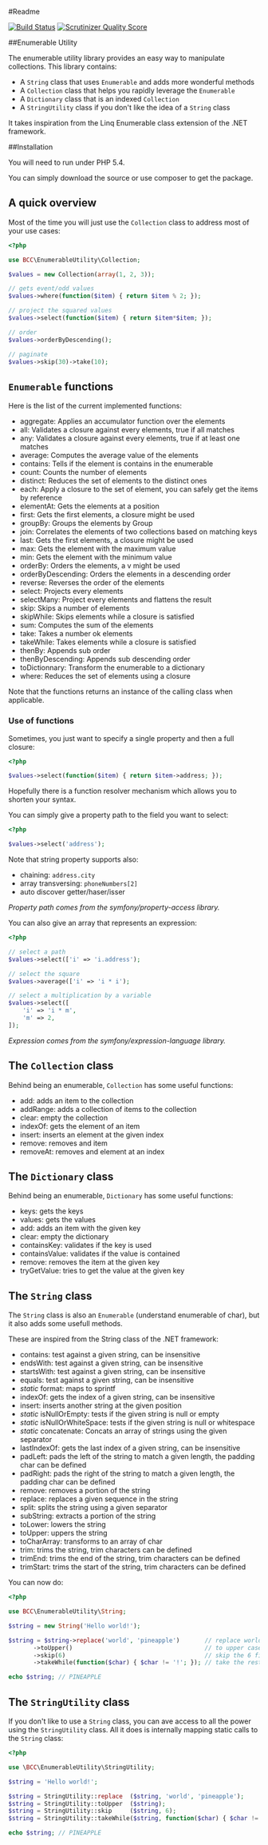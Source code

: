 #Readme

[![Build Status](https://secure.travis-ci.org/michelsalib/BCCEnumerableUtility.png?branch=master)](http://travis-ci.org/michelsalib/BCCEnumerableUtility)
[![Scrutinizer Quality Score](https://scrutinizer-ci.com/g/michelsalib/BCCEnumerableUtility/badges/quality-score.png?s=423e5edf7fa4db0a299285498102c7bcadab87e3)](https://scrutinizer-ci.com/g/michelsalib/BCCEnumerableUtility/)

##Enumerable Utility

The enumerable utility library provides an easy way to manipulate collections. This library contains:

- A `String` class that uses `Enumerable` and adds more wonderful methods
- A `Collection` class that helps you rapidly leverage the `Enumerable`
- A `Dictionary` class that is an indexed `Collection`
- A `StringUtility` class if you don't like the idea of a `String` class

It takes inspiration from the Linq Enumerable class extension of the .NET framework.

##Installation

You will need to run under PHP 5.4.

You can simply download the source or use composer to get the package.

## A quick overview

Most of the time you will just use the `Collection` class to address most of your use cases:

``` php
<?php

use BCC\EnumerableUtility\Collection;

$values = new Collection(array(1, 2, 3));

// gets event/odd values
$values->where(function($item) { return $item % 2; });

// project the squared values
$values->select(function($item) { return $item*$item; });

// order
$values->orderByDescending();

// paginate
$values->skip(30)->take(10);

```

## `Enumerable` functions

Here is the list of the current implemented functions:

- aggregate: Applies an accumulator function over the elements
- all: Validates a closure against every elements, true if all matches
- any: Validates a closure against every elements, true if at least one matches
- average: Computes the average value of the elements
- contains: Tells if the element is contains in the enumerable
- count: Counts the number of elements
- distinct: Reduces the set of elements to the distinct ones
- each: Apply a closure to the set of element, you can safely get the items by reference
- elementAt: Gets the elements at a position
- first: Gets the first elements, a closure might be used
- groupBy: Groups the elements by Group
- join: Correlates the elements of two collections based on matching keys
- last: Gets the first elements, a closure might be used
- max: Gets the element with the maximum value
- min: Gets the element with the minimum value
- orderBy: Orders the elements, a v might be used
- orderByDescending: Orders the elements in a descending order
- reverse: Reverses the order of the elements
- select: Projects every elements
- selectMany: Project every elements and flattens the result
- skip: Skips a number of elements
- skipWhile: Skips elements while a closure is satisfied
- sum: Computes the sum of the elements
- take: Takes a number ok elements
- takeWhile: Takes elements while a closure is satisfied
- thenBy: Appends sub order
- thenByDescending: Appends sub descending order
- toDictionnary: Transform the enumerable to a dictionary
- where: Reduces the set of elements using a closure

Note that the functions returns an instance of the calling class when applicable.

### Use of functions

Sometimes, you just want to specify a single property and then a full closure:

``` php
<?php

$values->select(function($item) { return $item->address; });

```

Hopefully there is a function resolver mechanism which allows you to shorten your syntax.

You can simply give a property path to the field you want to select:

``` php
<?php

$values->select('address');

```

Note that string property supports also:
- chaining: `address.city`
- array transversing: `phoneNumbers[2]`
- auto discover getter/haser/isser

*Property path comes from the symfony/property-access library.*

You can also give an array that represents an expression:

``` php
<?php

// select a path
$values->select(['i' => 'i.address');

// select the square
$values->average(['i' => 'i * i');

// select a multiplication by a variable
$values->select([
    'i' => 'i * m',
    'm' => 2,
]);

```

*Expression comes from the symfony/expression-language library.*

## The `Collection` class

Behind being an enumerable, `Collection` has some useful functions:

- add: adds an item to the collection
- addRange: adds a collection of items to the collection
- clear: empty the collection
- indexOf: gets the element of an item
- insert: inserts an element at the given index
- remove: removes and item
- removeAt: removes and element at an index

## The `Dictionary` class

Behind being an enumerable, `Dictionary` has some useful functions:

- keys: gets the keys
- values: gets the values
- add: adds an item with the given key
- clear: empty the dictionary
- containsKey: validates if the key is used
- containsValue: validates if the value is contained
- remove: removes the item at the given key
- tryGetValue: tries to get the value at the given key

## The `String` class

The `String` class is also an `Enumerable` (understand enumerable of char), but it also adds some usefull methods.

These are inspired from the String class of the .NET framework:

- contains: test against a given string, can be insensitive
- endsWith: test against a given string, can be insensitive
- startsWith: test against a given string, can be insensitive
- equals: test against a given string, can be insensitive
- *static* format: maps to sprintf
- indexOf: gets the index of a given string, can be insensitive
- insert: inserts another string at the given position
- *static* isNullOrEmpty: tests if the given string is null or empty
- *static* isNullOrWhiteSpace: tests if the given string is null or whitespace
- *static* concatenate: Concats an array of strings using the given separator
- lastIndexOf: gets the last index of a given string, can be insensitive
- padLeft: pads the left of the string to match a given length, the padding char can be defined
- padRight: pads the right of the string to match a given length, the padding char can be defined
- remove: removes a portion of the string
- replace: replaces a given sequence in the string
- split: splits the string using a given separator
- subString: extracts a portion of the string
- toLower: lowers the string
- toUpper: uppers the string
- toCharArray: transforms to an array of char
- trim: trims the string, trim characters can be defined
- trimEnd: trims the end of the string, trim characters can be defined
- trimStart: trims the start of the string, trim characters can be defined

You can now do:

``` php
<?php

use BCC\EnumerableUtility\String;

$string = new String('Hello world!');

$string = $string->replace('world', 'pineapple')       // replace world by pineapple
       ->toUpper()                                     // to upper case
       ->skip(6)                                       // skip the 6 first letters
       ->takeWhile(function($char) { $char != '!'; }); // take the rest while the char is different from '!'

echo $string; // PINEAPPLE

```

## The `StringUtility` class

If you don't like to use a `String` class, you can ave access to all the power using the `StringUtility` class.
All it does is internally mapping static calls to the `String` class:

``` php
<?php

use \BCC\EnumerableUtility\StringUtility;

$string = 'Hello world!';

$string = StringUtility::replace  ($string, 'world', 'pineapple');              // replace world by pineapple
$string = StringUtility::toUpper  ($string);                                    // to upper case
$string = StringUtility::skip     ($string, 6);                                 // skip the 6 first letters
$string = StringUtility::takeWhile($string, function($char) { $char != '!'; }); // take the rest while the char is different from '!'

echo $string; // PINEAPPLE

```
